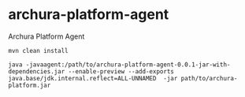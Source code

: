 # archura-platform-agent

Archura Platform Agent

```
mvn clean install

java -javaagent:/path/to/archura-platform-agent-0.0.1-jar-with-dependencies.jar --enable-preview --add-exports java.base/jdk.internal.reflect=ALL-UNNAMED  -jar path/to/archura-platform.jar
```
